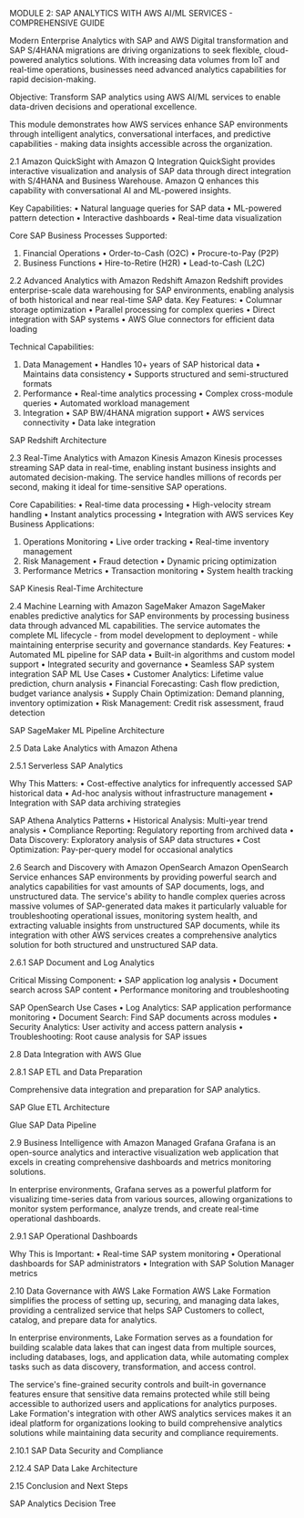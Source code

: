 ﻿MODULE 2: SAP ANALYTICS WITH AWS AI/ML SERVICES - COMPREHENSIVE GUIDE

Modern Enterprise Analytics with SAP and AWS
Digital transformation and SAP S/4HANA migrations are driving organizations to seek flexible, cloud-powered analytics solutions. With increasing data volumes from IoT and real-time operations, businesses need advanced analytics capabilities for rapid decision-making.

Objective: Transform SAP analytics using AWS AI/ML services to enable data-driven decisions and operational excellence.

This module demonstrates how AWS services enhance SAP environments through intelligent analytics, conversational interfaces, and predictive capabilities - making data insights accessible across the organization.

2.1 Amazon QuickSight with Amazon Q Integration
QuickSight provides interactive visualization and analysis of SAP data through direct integration with S/4HANA and Business Warehouse. Amazon Q enhances this capability with conversational AI and ML-powered insights.

Key Capabilities: 
• Natural language queries for SAP data 
• ML-powered pattern detection 
• Interactive dashboards 
• Real-time data visualization

Core SAP Business Processes Supported:
1. Financial Operations 
• Order-to-Cash (O2C) 
• Procure-to-Pay (P2P) 
2. Business Functions • Hire-to-Retire (H2R) • Lead-to-Cash (L2C)


 2.2 Advanced Analytics with Amazon Redshift
Amazon Redshift provides enterprise-scale data warehousing for SAP environments, enabling analysis of both historical and near real-time SAP data.
Key Features: 
• Columnar storage optimization 
• Parallel processing for complex queries 
• Direct integration with SAP systems 
• AWS Glue connectors for efficient data loading

Technical Capabilities:
1. Data Management 
• Handles 10+ years of SAP historical data 
• Maintains data consistency 
• Supports structured and semi-structured formats
2. Performance 
• Real-time analytics processing 
• Complex cross-module queries 
• Automated workload management
3. Integration 
• SAP BW/4HANA migration support 
• AWS services connectivity 
• Data lake integration

 SAP Redshift Architecture





2.3 Real-Time Analytics with Amazon Kinesis
Amazon Kinesis processes streaming SAP data in real-time, enabling instant business insights and automated decision-making. The service handles millions of records per second, making it ideal for time-sensitive SAP operations.

Core Capabilities: 
• Real-time data processing 
• High-velocity stream handling 
• Instant analytics processing 
• Integration with AWS services
Key Business Applications:
1. Operations Monitoring 
• Live order tracking 
• Real-time inventory management
2. Risk Management 
• Fraud detection 
• Dynamic pricing optimization
3. Performance Metrics 
• Transaction monitoring 
• System health tracking

 SAP Kinesis Real-Time Architecture





 2.4 Machine Learning with Amazon SageMaker
Amazon SageMaker enables predictive analytics for SAP environments by processing business data through advanced ML capabilities. The service automates the complete ML lifecycle - from model development to deployment - while maintaining enterprise security and governance standards.
Key Features: 
• Automated ML pipeline for SAP data 
• Built-in algorithms and custom model support 
• Integrated security and governance 
• Seamless SAP system integration
SAP ML Use Cases
• Customer Analytics: Lifetime value prediction, churn analysis
• Financial Forecasting: Cash flow prediction, budget variance analysis
• Supply Chain Optimization: Demand planning, inventory optimization
• Risk Management: Credit risk assessment, fraud detection

 SAP SageMaker ML Pipeline Architecture


 

 2.5  Data Lake Analytics with Amazon Athena

 2.5.1 Serverless SAP Analytics

Why This Matters:
• Cost-effective analytics for infrequently accessed SAP historical data
• Ad-hoc analysis without infrastructure management
• Integration with SAP data archiving strategies


 SAP Athena Analytics Patterns
• Historical Analysis: Multi-year trend analysis
• Compliance Reporting: Regulatory reporting from archived data
• Data Discovery: Exploratory analysis of SAP data structures
• Cost Optimization: Pay-per-query model for occasional analytics


 2.6 Search and Discovery with Amazon OpenSearch
     Amazon OpenSearch Service enhances SAP environments by providing powerful search and analytics capabilities for vast amounts of SAP documents, logs, and unstructured data. The service's ability to handle complex queries across massive volumes of SAP-generated data makes it particularly valuable for troubleshooting operational issues, monitoring system health, and extracting valuable insights from unstructured SAP documents, while its integration with other AWS services creates a comprehensive analytics solution for both structured and unstructured SAP data.

 2.6.1 SAP Document and Log Analytics

Critical Missing Component:
• SAP application log analysis
• Document search across SAP content
• Performance monitoring and troubleshooting


 SAP OpenSearch Use Cases
• Log Analytics: SAP application performance monitoring
• Document Search: Find SAP documents across modules
• Security Analytics: User activity and access pattern analysis
• Troubleshooting: Root cause analysis for SAP issues



 2.8  Data Integration with AWS Glue

 2.8.1 SAP ETL and Data Preparation

Comprehensive data integration and preparation for SAP analytics.

 SAP Glue ETL Architecture


 Glue SAP Data Pipeline



 2.9  Business Intelligence with Amazon Managed Grafana
Grafana is an open-source analytics and interactive visualization web application that excels in creating comprehensive dashboards and metrics monitoring solutions. 

In enterprise environments, Grafana serves as a powerful platform for visualizing time-series data from various sources, allowing organizations to monitor system performance, analyze trends, and create real-time operational dashboards.

 2.9.1 SAP Operational Dashboards

Why This is Important:
• Real-time SAP system monitoring
• Operational dashboards for SAP administrators
• Integration with SAP Solution Manager metrics


 2.10  Data Governance with AWS Lake Formation
AWS Lake Formation simplifies the process of setting up, securing, and managing data lakes, providing a centralized service that helps SAP Customers to collect, catalog, and prepare data for analytics. 

In enterprise environments, Lake Formation serves as a foundation for building scalable data lakes that can ingest data from multiple sources, including databases, logs, and application data, while automating complex tasks such as data discovery, transformation, and access control. 

The service's fine-grained security controls and built-in governance features ensure that sensitive data remains protected while still being accessible to authorized users and applications for analytics purposes. Lake Formation's integration with other AWS analytics services makes it an ideal platform for organizations looking to build comprehensive analytics solutions while maintaining data security and compliance requirements.

 2.10.1 SAP Data Security and Compliance

 2.12.4 SAP Data Lake Architecture


 


 2.15 Conclusion and Next Steps

 SAP Analytics Decision Tree


 



 

